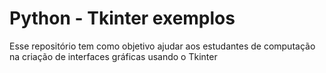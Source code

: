 # Python - Tkinter exemplos
 Esse repositório tem como objetivo ajudar aos estudantes de computação na criação de interfaces gráficas usando o Tkinter
